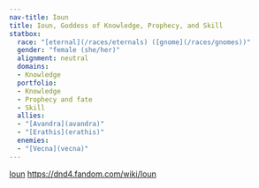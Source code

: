 ```yaml
---
nav-title: Ioun
title: Ioun, Goddess of Knowledge, Prophecy, and Skill
statbox:
  race: "[eternal](/races/eternals) ([gnome](/races/gnomes))"
  gender: "female (she/her)"
  alignment: neutral
  domains:
  - Knowledge
  portfolio:
  - Knowledge
  - Prophecy and fate
  - Skill
  allies:
  - "[Avandra](avandra)"
  - "[Erathis](erathis)"
  enemies:
  - "[Vecna](vecna)"
---
```

[Ioun](https://en.wikipedia.org/wiki/Ioun)
https://dnd4.fandom.com/wiki/Ioun
